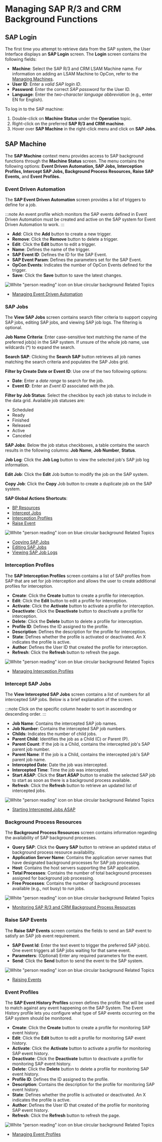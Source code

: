 # Managing SAP R/3 and CRM Background Functions

## SAP Login

The first time you attempt to retrieve data from the SAP system, the
User Interface displays an **SAP Login** screen. The **Login** screen
contains the following fields:

- **Machine**: Select the SAP R/3 and CRM LSAM Machine name. For
    information on adding an LSAM Machine to
    OpCon, refer to the [Managing     Machines](Managing-Machines.md).
- **User ID**: Enter a *valid SAP login ID*.
- **Password**: Enter the correct *SAP password* for the User ID.
- **Language**: Enter the *two-character language abbreviation* (e.g.,
    enter EN for English).

To log in to the SAP machine:

1. Double-click on **Machine Status** under the **Operation** topic.
2. Right-click on the preferred **SAP R/3 and CRM machine**.
3. Hover over **SAP Machine** in the right-click menu and click on
    **SAP Jobs**.

## SAP Machine

The **SAP Machine** context menu provides access to SAP background
functions through the **Machine Status** screen. The menu contains the
following options: **Event Driven Automation, SAP Jobs, Interception
Profiles, Intercept SAP Jobs, Background Process Resources, Raise SAP
Events,** and **Event Profiles.**

### Event Driven Automation

The **SAP Event Driven Automation** screen provides a list of triggers
to define for a job.

:::note
An event profile which monitors the SAP events defined in Event Driven Automation must be created and active on the SAP system for Event Driven Automation to work.
:::

- **Add**: Click the **Add** button to create a new trigger.
- **Remove**: Click the **Remove** button to delete a trigger.
- **Edit**: Click the **Edit** button to edit a trigger.
- **Name**: Defines the name of the trigger.
- **SAP Event ID**: Defines the ID for the SAP Event.
- **SAP Event Param**: Defines the parameters set for the SAP Event.
- **OpCon Events**: Indicates the number of OpCon Events defined for
    the trigger.
- **Save**: Click the **Save** button to save the latest changes.

![White "person reading" icon on blue circular background](../../../Resources/Images/moreinfo-icon(48x48).png "More Info icon")
Related Topics

- [Managing Event Driven     Automation](Managing-Event-Driven-Automation.md)

### SAP Jobs

The **View SAP Jobs** screen contains search filter criteria to support
copying SAP jobs, editing SAP jobs, and viewing SAP job logs. The
filtering is optional.

**Job Name Criteria**: Enter case-sensitive text matching the name of
the preferred job(s) in the SAP system. If unsure of the whole job name,
use wildcards (\*) to expand the search.

**Search SAP**: Clicking the **Search SAP** button retrieves all job
names matching the search criteria and populates the SAP Jobs grid.

**Filter by Create Date or Event ID**: Use one of the two following
options:

- **Date**: Enter a *date range* to search for the job.
- **Event ID**: Enter an *Event ID* associated with the job.

**Filter by Job Status**: Select the checkbox by each job status to
include in the data grid. Available job statuses are:

- Scheduled
- Ready
- Finished
- Released
- Active
- Canceled

**SAP Jobs**: Below the job status checkboxes, a table contains the
search results in the following columns: **Job Name**, **Job Number**,
**Status**.

**Job Log**: Click the **Job Log** button to view the selected job's
SAP job log information.

**Edit Job**: Click the **Edit** Job button to modify the job on the SAP
system.

**Copy Job**: Click the **Copy** Job button to create a duplicate job on
the SAP system.

**SAP Global Actions Shortcuts**:

- [BP Resources](#Backgrou)
- [Intercept Jobs](#Intercep)
- [Interception Profiles](#Intercep2)
- [Raise Event](#Raise)

![White "person reading" icon on blue circular background](../../../Resources/Images/moreinfo-icon(48x48).png "More Info icon")
Related Topics

- [Copying SAP Jobs](Copying-SAP-Jobs.md)
- [Editing SAP Jobs](Editing-SAP-Jobs.md)
- [Viewing SAP Job Logs](Viewing-SAP-Job-Logs.md)

### Interception Profiles

The **SAP Interception Profiles** screen contains a list of SAP profiles
from SAP that are set for job interception and allows the user to create
additional profiles for interception.

- **Create**: Click the **Create** button to create a profile for
    interception.
- **Edit**: Click the **Edit** button to edit a profile for
    interception.
- **Activate**: Click the **Activate** button to activate a profile
    for interception.
- **Deactivate**: Click the **Deactivate** button to deactivate a
    profile for interception.
- **Delete**: Click the **Delete** button to delete a profile for
    interception.
- **Profile ID**: Defines the ID assigned to the profile.
- **Description**: Defines the description for the profile for
    interception.
- **State**: Defines whether the profile is activated or deactivated.
    An X indicates the profile is active.
- **Author**: Defines the User ID that created the profile for
    interception.
- **Refresh**: Click the **Refresh** button to refresh the page.

![White "person reading" icon on blue circular background](../../../Resources/Images/moreinfo-icon(48x48).png "More Info icon")
Related Topics

- [Managing Interception     Profiles](Managing-Interception-Profiles.md)

### Intercept SAP Jobs

The **View Intercepted SAP Jobs** screen contains a list of numbers for
all intercepted SAP jobs. Below is a brief explanation of the screen.

:::note
Click on the specific column header to sort in ascending or descending order.
:::

- **Job Name**: Contains the intercepted SAP job names.
- **Job Number**: Contains the intercepted SAP job numbers.
- **Childs**: Indicates the number of child jobs.
- **Parent Child**: Identifies the job as a Child (C) or Parent (P).
- **Parent Count**: If the job is a Child, contains the intercepted
    job's SAP parent job number.
- **Parent Name**: If the job is a Child, contains the intercepted
    job's SAP parent job name.
- **Intercepted Date**: Date the job was intercepted.
- **Intercepted Time**: Time the job was intercepted.
- **Start ASAP**: Click the **Start ASAP** button to enable the
    selected SAP job to start as soon as there is a background process
    available.
- **Refresh**: Click the **Refresh** button to retrieve an updated
    list of intercepted jobs.

![White "person reading" icon on blue circular background](../../../Resources/Images/moreinfo-icon(48x48).png "More Info icon")
Related Topics

- [Starting Intercepted Jobs     ASAP](Starting-Intercepted-Jobs-ASAP.md)

### Background Process Resources

The **Background Process Resources** screen contains information
regarding the availability of SAP background processes.

- **Query SAP**: Click the **Query SAP** button to retrieve an updated
    status of background process resource availability.
- **Application Server Name**: Contains the application server names
    that have designated background processes for SAP job processing.
- **Host**: Contains the host servers supporting the SAP application.
- **Total Processes**: Contains the number of total background
    processes assigned for background job processing.
- **Free Processes**: Contains the number of background processes
    available (e.g., not busy) to run jobs.

![White "person reading" icon on blue circular background](../../../Resources/Images/moreinfo-icon(48x48).png "More Info icon")
Related Topics

- [Monitoring SAP R/3 and CRM Background Process     Resources](Monitoring-SAP-R3-and-CRM-Background-Process-Resources.md)

### Raise SAP Events

The **Raise SAP Events** screen contains the fields to send an SAP event
to satisfy an SAP job event requirement.

- **SAP Event Id**: Enter the text event to trigger the preferred SAP
    job(s). One event triggers all SAP jobs waiting for that same event.
- **Parameters**: (Optional) Enter any required parameters for the
    event.
- **Send**: Click the **Send** button to send the event to the SAP
    system.

![White "person reading" icon on blue circular background](../../../Resources/Images/moreinfo-icon(48x48).png "More Info icon")
Related Topics

- [Raising Events](Raising-Events.md)

### Event Profiles

The **SAP Event History Profiles** screen defines the profile that will
be used to match against any event happening on the SAP System. The
Event History profile lets you configure what type of SAP events
occurring on the SAP system should be monitored.

- **Create**: Click the **Create** button to create a profile for
    monitoring SAP event history.
- **Edit**: Click the **Edit** button to edit a profile for monitoring
    SAP event history.
- **Activate**: Click the **Activate** button to activate a profile
    for monitoring SAP event history.
- **Deactivate**: Click the **Deactivate** button to deactivate a
    profile for monitoring SAP event history.
- **Delete**: Click the **Delete** button to delete a profile for
    monitoring SAP event history.
- **Profile ID**: Defines the ID assigned to the profile.
- **Description**: Contains the description for the profile for
    monitoring SAP event history.
- **State**: Defines whether the profile is activated or deactivated.
    An X indicates the profile is active.
- **Author**: Defines the User ID that created of the profile for
    monitoring SAP event history.
- **Refresh**: Click the **Refresh** button to refresh the page.

![White "person reading" icon on blue circular background](../../../Resources/Images/moreinfo-icon(48x48).png "More Info icon")
Related Topics

- [Managing Event Profiles](Managing-Event-Profiles.md)
